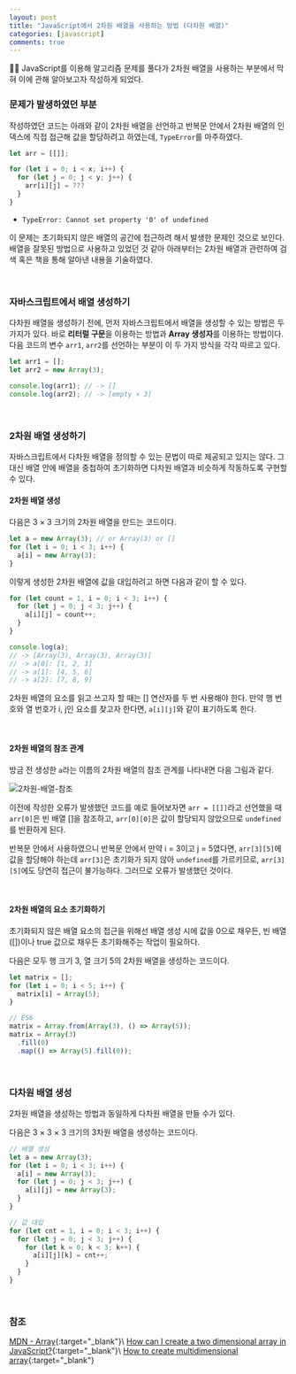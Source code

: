 ```yaml
---
layout: post
title: "JavaScript에서 2차원 배열을 사용하는 방법 (다차원 배열)"
categories: [javascript]
comments: true
---
```


🤷‍♀️ JavaScript를 이용해 알고리즘 문제를 풀다가 2차원 배열을 사용하는 부분에서 막혀 이에 관해 알아보고자 작성하게 되었다.

<!--more-->

### 문제가 발생하였던 부분

작성하였던 코드는 아래와 같이 2차원 배열을 선언하고 반복문 안에서 2차원 배열의 인덱스에 직접 접근해 값을 할당하려고 하였는데, `TypeError`를 마주하였다.

```js
let arr = [[]];

for (let i = 0; i < x; i++) {
  for (let j = 0; j < y; j++) {
    arr[i][j] = ???
  }
}
```

- `TypeError: Cannot set property '0' of undefined`

이 문제는 초기화되지 않은 배열의 공간에 접근하려 해서 발생한 문제인 것으로 보인다. 배열을 잘못된 방법으로 사용하고 있었던 것 같아 아래부터는 2차원 배열과 관련하여 검색 혹은 책을 통해 알아낸 내용을 기술하였다.

<br>

### 자바스크립트에서 배열 생성하기

다차원 배열을 생성하기 전에, 먼저 자바스크립트에서 배열을 생성할 수 있는 방법은 두 가지가 있다. 바로 **리터럴 구문**을 이용하는 방법과 **Array 생성자**를 이용하는 방법이다. 다음 코드의 변수 `arr1`, `arr2`를 선언하는 부분이 이 두 가지 방식을 각각 따르고 있다.

```js
let arr1 = [];
let arr2 = new Array(3);

console.log(arr1); // -> []
console.log(arr2); // -> [empty × 3]
```

<br>

### 2차원 배열 생성하기

자바스크립트에서 다차원 배열을 정의할 수 있는 문법이 따로 제공되고 있지는 않다. 그 대신 배열 안에 배열을 중첩하여 초기화하면 다차원 배열과 비슷하게 작동하도록 구현할 수 있다.

#### 2차원 배열 생성

다음은 3 × 3 크기의 2차원 배열을 만드는 코드이다.

```js
let a = new Array(3); // or Array(3) or []
for (let i = 0; i < 3; i++) {
  a[i] = new Array(3);
}
```

이렇게 생성한 2차원 배열에 값을 대입하려고 하면 다음과 같이 할 수 있다.

```js
for (let count = 1, i = 0; i < 3; i++) {
  for (let j = 0; j < 3; j++) {
    a[i][j] = count++;
  }
}

console.log(a);
// -> [Array(3), Array(3), Array(3)]
// -> a[0]: [1, 2, 3]
// -> a[1]: [4, 5, 6]
// -> a[2]: [7, 8, 9]
```

2차원 배열의 요소를 읽고 쓰고자 할 때는 [] 연산자를 두 번 사용해야 한다. 만약 행 번호와 열 번호가 i, j인 요소를 찾고자 한다면, `a[i][j]`와 같이 표기하도록 한다.

<br>

#### 2차원 배열의 참조 관계

방금 전 생성한 `a`라는 이름의 2차원 배열의 참조 관계를 나타내면 다음 그림과 같다.

![2차원-배열-참조](https://user-images.githubusercontent.com/47686322/89908526-f1196f80-dc28-11ea-8e6d-ae3705028cfa.png)

이전에 작성한 오류가 발생했던 코드를 예로 들어보자면 `arr = [[]]`라고 선언했을 때 `arr[0]`은 빈 배열 []을 참조하고, `arr[0][0]`은 값이 할당되지 않았으므로 `undefined`를 반환하게 된다.

반복문 안에서 사용하였으니 반복문 안에서 만약 i = 3이고 j = 5였다면, `arr[3][5]`에 값을 할당해야 하는데 `arr[3]`은 초기화가 되지 않아 `undefined`를 가르키므로, `arr[3][5]`에도 당연히 접근이 불가능하다. 그러므로 오류가 발생했던 것이다.

<br>

#### 2차원 배열의 요소 초기화하기

초기화되지 않은 배열 요소의 접근을 위해선 배열 생성 시에 값을 0으로 채우든, 빈 배열([])이나 true 값으로 채우든 초기화해주는 작업이 필요하다.

다음은 모두 행 크기 3, 열 크기 5의 2차원 배열을 생성하는 코드이다.

```js
let matrix = [];
for (let i = 0; i < 5; i++) {
  matrix[i] = Array(5);
}

// ES6
matrix = Array.from(Array(3), () => Array(5));
matrix = Array(3)
  .fill(0)
  .map(() => Array(5).fill(0));
```

<br>

### 다차원 배열 생성

2차원 배열을 생성하는 방법과 동일하게 다차원 배열을 만들 수가 있다.

다음은 3 × 3 × 3 크기의 3차원 배열을 생성하는 코드이다.

```js
// 배열 생성
let a = new Array(3);
for (let i = 0; i < 3; i++) {
  a[i] = new Array(3);
  for (let j = 0; j < 3; j++) {
    a[i][j] = new Array(3);
  }
}

// 값 대입
for (let cnt = 1, i = 0; i < 3; i++) {
  for (let j = 0; j < 3; j++) {
    for (let k = 0; k < 3; k++) {
      a[i][j][k] = cnt++;
    }
  }
}
```

<br>

### 참조

[MDN - Array](https://developer.mozilla.org/ko/docs/Web/JavaScript/Reference/Global_Objects/Array){:target="\_blank"}\\
[How can I create a two dimensional array in JavaScript?](https://stackoverflow.com/questions/966225/how-can-i-create-a-two-dimensional-array-in-javascript){:target="\_blank"}\\
[How to create multidimensional array](https://stackoverflow.com/questions/7545641/how-to-create-multidimensional-array){:target="\_blank"}
